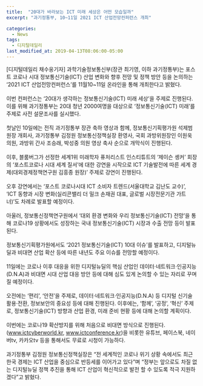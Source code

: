 ```yaml
---
title:  "20대가 바라보는 ICT 미래 세상은 어떤 모습일까"
excerpt: "과기정통부, 10~11일 2021 ICT 산업전망컨퍼런스 개최"

categories:
  - News
tags:
  - 디지털데일리
last_modified_at: 2019-04-13T08:06:00-05:00
---
```


[디지털데일리 채수웅기자] 과학기술정보통신부(장관 최기영, 이하 과기정통부)는 포스트 코로나 시대 정보통신기술(ICT) 산업 변화와 향후 전망 및 정책 방안 등을 논의하는 ‘2021 ICT 산업전망컨퍼런스’를 11월10~11일 온라인을 통해 개최한다고 밝혔다.
<br>
<br>
이번 컨퍼런스는 ‘20대가 생각하는 정보통신기술(ICT) 미래 세상’을 주제로 진행된다. 이를 위해 과기정통부는 20대 청년 2000여명을 대상으로 ‘정보통신기술(ICT) 미래’를 주제로 사전 설문조사를 실시했다.
<br>
<br>
첫날인 10일에는 전직 과기정통부 장관 축하 영상과 함께, 정보통신기획평가원 석제범 원장 개회사, 과기정통부 김정원 정보통신정책실장 환영사, 국회 과방위원장인 이원욱 의원, 과방위 간사 조승래, 박성중 의원 영상 축사 순으로 개막식이 진행된다.
<br>
<br>
이후, 블룸버그가 선정한 세계1위 미래학자 퓨처리스트 인스티튜트의 ‘제이슨 솅커’ 회장의 ‘포스트코로나 시대 세계 질서’에 대한 강연을 시작으로 ICT 기술발전에 따른 세계 경제(대외경제정책연구원 김흥종 원장)’ 주제로 강연이 진행된다.
<br>
<br>
오후 강연에서는 ‘포스트 코로나시대 ICT 소비자 트렌드(서울대학교 김난도 교수)’, ‘ICT 동향과 시장 변화(실리콘밸리 더 밀크 손재권 대표, 글로벌 시장전문기관 가트너)’도 차례로 발표할 예정이다.
<br>
<br>
아울러, 정보통신정책연구원에서 ‘대외 환경 변화와 우리 정보통신기술(ICT) 전망’을 통해 코로나19 상황에서도 성장하는 국내 정보통신기술(ICT) 시장과 수출 전망 등이 발표된다.
<br>
<br>
정보통신기획평가원에서도 ‘2021 정보통신기술(ICT) 10대 이슈’를 발표하고, 디지털뉴딜과 비대면 산업 확산 등에 따른 내년도 주요 이슈를 전망할 예정이다.
<br>
<br>
11일에는 코로나 이후 대응을 위한 디지털뉴딜의 핵심 산업인 데이터·네트워크·인공지능(D.N.A)과 비대면 시대 산업 대응 방안 등에 대해 심도 있게 논의할 수 있는 자리로 꾸며질 예정이다.
<br>
<br>
오전에는 ‘편리’, ‘안전’을 주제로, 데이터·네트워크·인공지능(D.N.A) 등 디지털 신기술 활용·전환, 정보보안의 중요성 등에 대해 진행된다. 이후에는, ‘함께’, ‘공정’, ‘혁신’ 주제로, 정보통신기술(ICT) 방향과 산업 환경, 미래 준비 현황 등에 대해 논의할 계획이다.
<br>
<br>
이번에는 코로나19 확산방지를 위해 처음으로 비대면 방식으로 진행된다. (www.ictcyberworld.kr, www.ictconference.kr)을 비롯한 유튜브, 페이스북, 네이버tv, 카카오tv 등을 통해서도 무료로 시청이 가능하다.
<br>
<br>
과기정통부 김정원 정보통신정책실장은 “전 세계적인 코로나 위기 상황 속에서도 최근 한국 경제는 ICT 산업을 중심으로 반등세를 이어가고 있다”며 “정부는 앞으로도 차질 없는 디지털뉴딜 정책 추진을 통해 ICT 산업이 혁신적으로 발전 할 수 있도록 적극 지원하겠다”고 밝혔다.
<br>
<br>